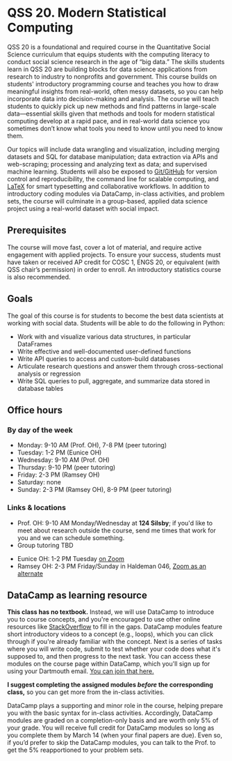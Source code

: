# QSS 20. Modern Statistical Computing 

QSS 20 is a foundational and required course in the Quantitative Social Science curriculum that equips students with the computing literacy to conduct social science research in the age of “big data.” The skills students learn in QSS 20 are building blocks for data science applications from research to industry to nonprofits and government. This course builds on students' introductory programming course and teaches you how to draw meaningful insights from real-world, often messy datasets, so you can help incorporate data into decision-making and analysis. The course will teach students to quickly pick up new methods and find patterns in large-scale data—essential skills given that methods and tools for modern statistical computing develop at a rapid pace, and in real-world data science you sometimes don’t know what tools you need to know until you need to know them. 

Our topics will include data wrangling and visualization, including merging datasets and SQL for database manipulation; data extraction via APIs and web-scraping; processing and analyzing text as data; and supervised machine learning. Students will also be exposed to [Git/GitHub](https://product.hubspot.com/blog/git-and-github-tutorial-for-beginners) for version control and reproducibility, the command line for scalable computing, and [LaTeX](https://www.overleaf.com/learn/latex/Learn_LaTeX_in_30_minutes) for smart typesetting and collaborative workflows. In addition to introductory coding modules via DataCamp, in-class activities, and problem sets, the course will culminate in a group-based, applied data science project using a real-world dataset with social impact.


## Prerequisites 

The course will move fast, cover a lot of material, and require active engagement with applied projects. To ensure your success, students must have taken or received AP credit for COSC 1, ENGS 20, or equivalent (with QSS chair’s permission) in order to enroll. An introductory statistics course is also recommended.


## Goals

The goal of this course is for students to become the best data scientists at working with social data. Students will be able to do the following in Python:

* Work with and visualize various data structures, in particular DataFrames
* Write effective and well-documented user-defined functions
* Write API queries to access and custom-build databases
* Articulate research questions and answer them through cross-sectional analysis or regression
* Write SQL queries to pull, aggregate, and summarize data stored in database tables


## Office hours

### By day of the week

* Monday: 9-10 AM (Prof. OH), 7-8 PM (peer tutoring)
* Tuesday: 1-2 PM (Eunice OH)
* Wednesday: 9-10 AM (Prof. OH)
* Thursday: 9-10 PM (peer tutoring)
* Friday: 2-3 PM (Ramsey OH)
* Saturday: none
* Sunday: 2-3 PM (Ramsey OH), 8-9 PM (peer tutoring)


### Links & locations

* Prof. OH: 9-10 AM Monday/Wednesday at **124 Silsby**; if you'd like to meet about research outside the course, send me times that work for you and we can schedule something.
* Group tutoring TBD
<!-- with Eleanor Sullivan: [sign up here](https://grouptutoring.dartmouth.edu/terms/23W/groups/12210); 7-8 PM Monday in Reed 101, 9-10 PM Thursday in Baker 370, 8-9 PM Sunday in Dart 002; [Zoom as an alternate](https://dartmouth.zoom.us/j/96707419408?pwd=SzJPYVQ1M0RRZmUzWWpJMzFZWXdHdz09). Tutoring begins in the second week of the quarter. -->
* Eunice OH: 1-2 PM Tuesday [on Zoom](https://dartmouth.zoom.us/j/3848466647)
* Ramsey OH: 2-3 PM Friday/Sunday in Haldeman 046, [Zoom as an alternate](https://dartmouth.zoom.us/j/6368699727)


## DataCamp as learning resource

**This class has no textbook.** Instead, we will use DataCamp to introduce you to course concepts, and you're encouraged to use other online resources like [StackOverflow](https://stackoverflow.com/) to fill in the gaps. DataCamp modules feature short introductory videos to a concept (e.g., loops), which you can click through if you're already familiar with the concept. Next is a series of tasks where you will write code, submit to test whether your code does what it's supposed to, and then progress to the next task. You can access these modules on the course page within DataCamp, which you'll sign up for using your Dartmouth email. [You can join that here.](https://www.datacamp.com/groups/shared_links/434e7826f38af70536acc1d3bf83fe921babc9c35b966195cf577468505c0473) 

**I suggest completing the assigned modules *before* the corresponding class,** so you can get more from the in-class activities.

DataCamp plays a supporting and minor role in the course, helping prepare you with the basic syntax for in-class activities. Accordingly, DataCamp modules are graded on a completion-only basis and are worth only 5% of your grade. You will receive full credit for DataCamp modules so long as you complete them by March 14 (when your final papers are due). Even so, if you’d prefer to skip the DataCamp modules, you can talk to the Prof. to get the 5% reapportioned to your problem sets.

<!-- **Any DataCamp modules listed as being due March 30 are not required.** These are optional extra practice with the course tools and concepts to support your learning—especially those of you new to Python. You will have access to these modules (for free) until March 30, after which point only DataCamp subscribers can access them.  -->

